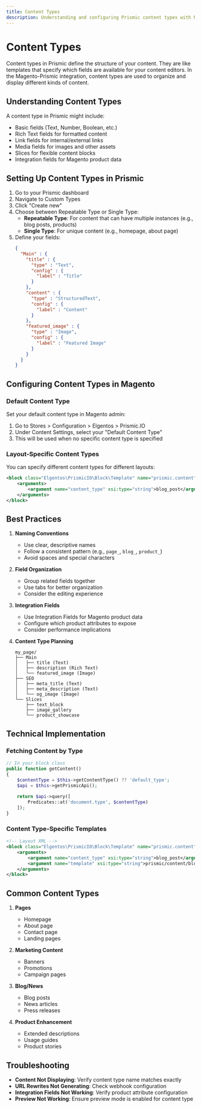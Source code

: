 ```yaml
---
title: Content Types
description: Understanding and configuring Prismic content types with Magento 2
---
```


# Content Types

Content types in Prismic define the structure of your content. They are like templates that specify which fields are available for your content editors. In the Magento-Prismic integration, content types are used to organize and display different kinds of content.

## Understanding Content Types

A content type in Prismic might include:
- Basic fields (Text, Number, Boolean, etc.)
- Rich Text fields for formatted content
- Link fields for internal/external links
- Media fields for images and other assets
- Slices for flexible content blocks
- Integration fields for Magento product data

## Setting Up Content Types in Prismic

1. Go to your Prismic dashboard
2. Navigate to Custom Types
3. Click "Create new"
4. Choose between Repeatable Type or Single Type:
   - **Repeatable Type**: For content that can have multiple instances (e.g., blog posts, products)
   - **Single Type**: For unique content (e.g., homepage, about page)
5. Define your fields:
   ```json
   {
     "Main" : {
       "title" : {
         "type" : "Text",
         "config" : {
           "label" : "Title"
         }
       },
       "content" : {
         "type" : "StructuredText",
         "config" : {
           "label" : "Content"
         }
       },
       "featured_image" : {
         "type" : "Image",
         "config" : {
           "label" : "Featured Image"
         }
       }
     }
   }
   ```

## Configuring Content Types in Magento

### Default Content Type

Set your default content type in Magento admin:
1. Go to Stores > Configuration > Elgentos > Prismic.IO
2. Under Content Settings, select your "Default Content Type"
3. This will be used when no specific content type is specified

### Layout-Specific Content Types

You can specify different content types for different layouts:

```xml
<block class="Elgentos\PrismicIO\Block\Template" name="prismic.content">
    <arguments>
        <argument name="content_type" xsi:type="string">blog_post</argument>
    </arguments>
</block>
```

## Best Practices

1. **Naming Conventions**
   - Use clear, descriptive names
   - Follow a consistent pattern (e.g., `page_`, `blog_`, `product_`)
   - Avoid spaces and special characters

2. **Field Organization**
   - Group related fields together
   - Use tabs for better organization
   - Consider the editing experience

3. **Integration Fields**
   - Use Integration Fields for Magento product data
   - Configure which product attributes to expose
   - Consider performance implications

4. **Content Type Planning**
   ```
   my_page/
   ├── Main
   │   ├── title (Text)
   │   ├── description (Rich Text)
   │   └── featured_image (Image)
   ├── SEO
   │   ├── meta_title (Text)
   │   ├── meta_description (Text)
   │   └── og_image (Image)
   └── Slices
       ├── text_block
       ├── image_gallery
       └── product_showcase
   ```

## Technical Implementation

### Fetching Content by Type

```php
// In your block class
public function getContent()
{
    $contentType = $this->getContentType() ?? 'default_type';
    $api = $this->getPrismicApi();
    
    return $api->query([
        Predicates::at('document.type', $contentType)
    ]);
}
```

### Content Type-Specific Templates

```xml
<!-- Layout XML -->
<block class="Elgentos\PrismicIO\Block\Template" name="prismic.content">
    <arguments>
        <argument name="content_type" xsi:type="string">blog_post</argument>
        <argument name="template" xsi:type="string">prismic/content/blog-post.phtml</argument>
    </arguments>
</block>
```

## Common Content Types

1. **Pages**
   - Homepage
   - About page
   - Contact page
   - Landing pages

2. **Marketing Content**
   - Banners
   - Promotions
   - Campaign pages

3. **Blog/News**
   - Blog posts
   - News articles
   - Press releases

4. **Product Enhancement**
   - Extended descriptions
   - Usage guides
   - Product stories

## Troubleshooting

- **Content Not Displaying**: Verify content type name matches exactly
- **URL Rewrites Not Generating**: Check webhook configuration
- **Integration Fields Not Working**: Verify product attribute configuration
- **Preview Not Working**: Ensure preview mode is enabled for content type 